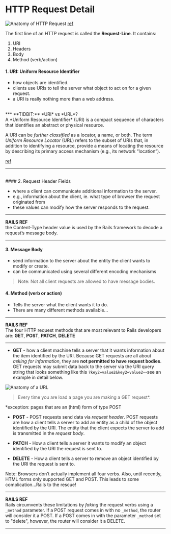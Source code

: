 # HTTP Request Detail
![Anatomy of HTTP Request](https://docs.google.com/uc?id=0B9sJDpz93uCld0tTVFBNN19KNHM)
[ref](http://binaryengineering.blogspot.com/2011/02/software-architecture.html)

The first line of an HTTP request is called the **Request-Line**. It contains:

1. URI
2. Headers
3. Body
4. Method (verb/action)


#### 1. URI: Uniform Resource Identifier

- how objects are identified.
- clients use URIs to tell the server what object to act on for a given request.
- a URI is really nothing more than a web address.

<br>
***
**TIDBIT:** *URI* vs *URL*?<br>
A *Uniform Resource Identifier* (URI) is a compact sequence of characters that identifies an abstract or physical resource.

A URI can be *further classified* as a locator, a name, or both. The term *Uniform Resource Locator* (URL) refers to the subset of URIs that, in addition to identifying a resource, provide a means of locating the resource by describing its primary access mechanism (e.g., its network “location”).

[ref](http://danielmiessler.com/study/url_vs_uri/)
***

<br>
#### 2. Request Header Fields

- where a client can communicate additional information to the server.
- e.g., information about the client, ie. what type of browser the request originated from
- these values can modify how the server responds to the request.

***
**RAILS REF**<br>
the Content-Type header value is used by the Rails framework to decode a request’s message body.
***

#### 3. Message Body
- send information to the server about the entity the client wants to modify or create.
- can be communicated using several different encoding mechanisms

> Note: Not all client requests are allowed to have message bodies.

#### 4. Method (verb or action)
- Tells the server what the client wants it to do.
- There are many different methods available...

***
**RAILS REF**<br>
The four HTTP request methods that are most relevant to Rails developers are: **GET**,  **POST**, **PATCH**, **DELETE**
***

- **GET** - how a client machine tells a server that it wants information about the item identified by the URI. Because GET requests are all about *asking for information*, they are **not permitted to have request bodies**. GET requests may submit data back to the server via the URI query string that looks something like this `?key2=value2&key2=value2`--see an example in detail below.

![Anatomy of a URL](https://docs.google.com/uc?id=0B9sJDpz93uClbEFKNU4xN2pyQzQ)

> Every time you are load a page you are making a GET request*.

*exception: pages that are an (html) form of type POST

- **POST** - POST requests send data via *request header*. POST requests are how a client tells a server to add an entity as a child of the object identified by the URI. The entity that the client expects the server to add is transmitted in the *request body*.

- **PATCH** - How a client tells a server it wants to modify an object identified by the URI the request is sent to.

- **DELETE** - How a client tells a server to remove an object identified by the URI the request is sent to.

Note: Browsers don’t actually implement all four verbs. Also, until recently, HTML forms only supported GET and POST. This leads to some complication...Rails to the rescue!

***
**RAILS REF**<br>
Rails circumvents these limitations by *faking* the request verbs using a `_method` parameter. If a POST request comes in with no `_method`, the router will consider it a POST. If a POST comes in with the parameter `_method` set to "delete", however, the router will consider it a DELETE.
***
<br>
